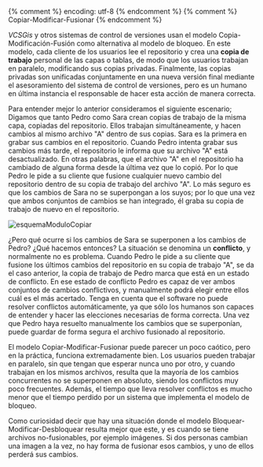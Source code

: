 {% comment %} encoding: utf-8 {% endcomment %}
{% comment %} Copiar-Modificar-Fusionar {% endcomment %} 

*VCSGis* y otros sistemas de control de versiones usan el modelo Copia-Modificación-Fusión como  alternativa al modelo de bloqueo. En este modelo, cada cliente de los usuarios lee el repositorio y crea una **copia de trabajo** personal de las capas o tablas, de modo que los usuarios trabajan en paralelo, modificando sus copias privadas. Finalmente, las copias privadas son unificadas conjuntamente en una nueva versión final mediante el asesoramiento del sistema de control de versiones, pero es un humano en última instancia el responsable de hacer esta acción de manera correcta.

Para entender mejor lo anterior consideramos el siguiente escenario; Digamos que tanto Pedro como Sara crean copias de trabajo de la misma capa, copiadas del repositorio. Ellos trabajan simultáneamente, y hacen cambios al mismo archivo "A" dentro de sus copias. Sara es la primera en grabar sus cambios en el repositorio. Cuando Pedro intenta grabar sus cambios más tarde, el repositorio le informa que su archivo "A" está desactualizado. En otras palabras, que el archivo "A" en el repositorio ha cambiado de alguna forma desde la última vez que lo copió. Por lo que Pedro le pide a su cliente que fusione cualquier nuevo cambio del repositorio dentro de su copia de trabajo del archivo "A". Lo más seguro es que los cambios de Sara no se superpongan a los suyos; por lo que una vez que ambos conjuntos de cambios se han integrado, él graba su copia de trabajo de nuevo en el repositorio.

![esquemaModuloCopiar](copiar_modificar_fusionar_files/3_flujo_CMF.png)

¿Pero qué ocurre si los cambios de Sara se superponen a los cambios de Pedro? ¿Qué hacemos entonces? La situación se denomina un **conflicto**, y normalmente no es problema. Cuando Pedro le pide a su cliente que fusione los últimos cambios del repositorio en su copia de trabajo "A",  se da el caso anterior, la copia de trabajo de Pedro marca  que está en un estado de conflicto. En ese estado de conflicto Pedro es capaz de ver ambos conjuntos de cambios conflictivos, y manualmente podrá elegir entre ellos cuál es el más acertado. Tenga en cuenta que el software no puede resolver conflictos automáticamente, ya que sólo los humanos son capaces de entender y hacer las elecciones necesarias de forma correcta. Una vez que Pedro haya resuelto manualmente los cambios que se superponían, puede guardar de forma segura el archivo fusionado al repositorio.

El modelo Copiar-Modificar-Fusionar puede parecer un poco caótico, pero en la práctica, funciona extremadamente bien. Los usuarios pueden trabajar en paralelo, sin que tengan que esperar nunca uno por otro, y cuando trabajan en los mismos archivos, resulta que la mayoría de los cambios concurrentes no se superponen en absoluto, siendo los conflictos muy poco frecuentes. Además, el tiempo que lleva resolver conflictos es mucho menor que el tiempo perdido por un sistema que implementa el modelo de bloqueo.

Como curiosidad decir que hay una situación donde el modelo Bloquear-Modificar-Desbloquear resulta mejor que este, y es cuando  se tiene archivos no-fusionables, por ejemplo imágenes. Si dos personas cambian una imagen a la vez, no hay forma de fusionar esos cambios, y uno de ellos perderá sus cambios.
